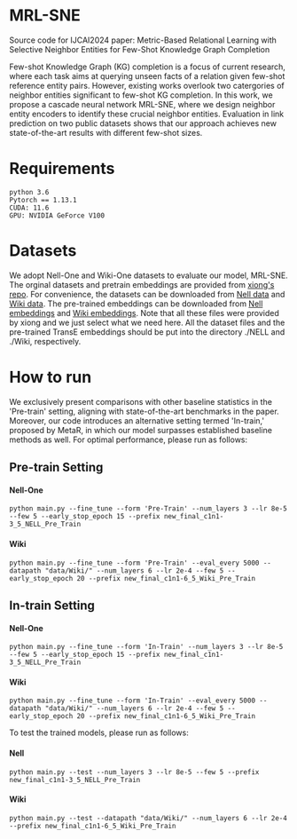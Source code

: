 # MRL-SNE
Source code for IJCAI2024 paper: Metric-Based Relational Learning with Selective Neighbor Entities for Few-Shot Knowledge Graph Completion

Few-shot Knowledge Graph (KG) completion is a focus of current research, where each task aims at querying unseen facts of a relation given few-shot reference entity pairs. However, existing works overlook two catergories of neighbor entities significant to few-shot KG completion. In this work, we propose a cascade neural network MRL-SNE, where we design neighbor entity encoders to identify these crucial neighbor entities. Evaluation in link prediction on two public datasets shows that our approach achieves new state-of-the-art results with different few-shot sizes.

# Requirements

```
python 3.6
Pytorch == 1.13.1
CUDA: 11.6
GPU: NVIDIA GeForce V100
```

# Datasets

We adopt Nell-One and Wiki-One datasets to evaluate our model, MRL-SNE.
The orginal datasets and pretrain embeddings are provided from [xiong's repo](https://github.com/xwhan/One-shot-Relational-Learning). 
For convenience, the datasets can be downloaded from [Nell data](https://sites.cs.ucsb.edu/~xwhan/datasets/nell.tar.gz)
and [Wiki data](https://sites.cs.ucsb.edu/~xwhan/datasets/wiki.tar.gz). 
The pre-trained embeddings can be downloaded from [Nell embeddings](https://drive.google.com/file/d/1XXvYpTSTyCnN-PBdUkWBXwXBI99Chbps/view?usp=sharing)
 and [Wiki embeddings](https://drive.google.com/file/d/1_3HBJde2KVMhBgJeGN1-wyvW88gRU1iL/view?usp=sharing).
Note that all these files were provided by xiong and we just select what we need here. 
All the dataset files and the pre-trained TransE embeddings should be put into the directory ./NELL and ./Wiki, respectively.

# How to run
We exclusively present comparisons with other baseline statistics in the 'Pre-train' setting, aligning with state-of-the-art benchmarks in the paper. Moreover, our code introduces an alternative setting termed 'In-train,' proposed by MetaR, in which our model surpasses established baseline methods as well. For optimal performance, please run as follows:

## Pre-train Setting

#### Nell-One

```
python main.py --fine_tune --form 'Pre-Train' --num_layers 3 --lr 8e-5 --few 5 --early_stop_epoch 15 --prefix new_final_c1n1-3_5_NELL_Pre_Train
```

#### Wiki

```
python main.py --fine_tune --form 'Pre-Train' --eval_every 5000 --datapath "data/Wiki/" --num_layers 6 --lr 2e-4 --few 5 --early_stop_epoch 20 --prefix new_final_c1n1-6_5_Wiki_Pre_Train
```

## In-train Setting

#### Nell-One

```
python main.py --fine_tune --form 'In-Train' --num_layers 3 --lr 8e-5 --few 5 --early_stop_epoch 15 --prefix new_final_c1n1-3_5_NELL_Pre_Train
```

#### Wiki

```
python main.py --fine_tune --form 'In-Train' --eval_every 5000 --datapath "data/Wiki/" --num_layers 6 --lr 2e-4 --few 5 --early_stop_epoch 20 --prefix new_final_c1n1-6_5_Wiki_Pre_Train
```

To test the trained models, please run as follows:

#### Nell

```
python main.py --test --num_layers 3 --lr 8e-5 --few 5 --prefix new_final_c1n1-3_5_NELL_Pre_Train
```

#### Wiki

```
python main.py --test --datapath "data/Wiki/" --num_layers 6 --lr 2e-4 --prefix new_final_c1n1-6_5_Wiki_Pre_Train
```

